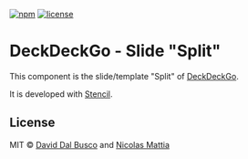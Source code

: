 [![npm][npm-badge]][npm-badge-url]
[![license][npm-license]][npm-license-url]

[npm-badge]: https://img.shields.io/npm/v/@deckdeckgo/slide-split
[npm-badge-url]: https://www.npmjs.com/package/@deckdeckgo/slide-split
[npm-license]: https://img.shields.io/npm/l/@deckdeckgo/slide-split
[npm-license-url]: https://github.com/deckgo/deckdeckgo/blob/main/templates/split/LICENSE

# DeckDeckGo - Slide "Split"

This component is the slide/template "Split" of [DeckDeckGo].

It is developed with [Stencil](https://stenciljs.com).

## License

MIT © [David Dal Busco](mailto:david.dalbusco@outlook.com) and [Nicolas Mattia](mailto:nicolas@nmattia.com)

[deckdeckgo]: https://deckdeckgo.com
